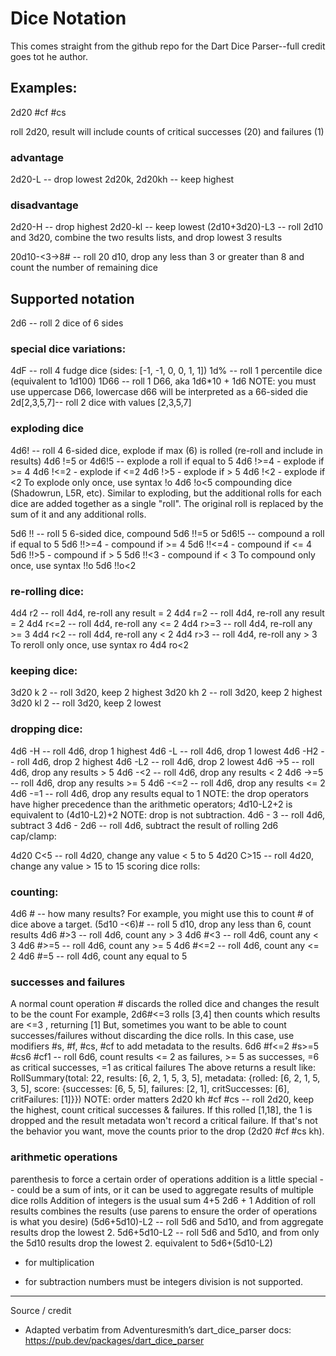 # Dice Notation 
This comes straight from the github repo for the Dart Dice Parser--full credit goes tot he author. 
## Examples: 
2d20 #cf #cs

roll 2d20, result will include counts of critical successes (20) and failures (1)
### advantage

2d20-L -- drop lowest
2d20k, 2d20kh -- keep highest
### disadvantage

2d20-H -- drop highest
2d20-kl -- keep lowest
(2d10+3d20)-L3 -- roll 2d10 and 3d20, combine the two results lists, and drop lowest 3 results

20d10-<3->8# -- roll 20 d10, drop any less than 3 or greater than 8 and count the number of remaining dice

## Supported notation 
2d6 -- roll 2 dice of 6 sides

### special dice variations:

4dF -- roll 4 fudge dice (sides: [-1, -1, 0, 0, 1, 1])
1d% -- roll 1 percentile dice (equivalent to 1d100)
1D66 -- roll 1 D66, aka 1d6*10 + 1d6
NOTE: you must use uppercase D66, lowercase d66 will be interpreted as a 66-sided die
2d[2,3,5,7]-- roll 2 dice with values [2,3,5,7]
### exploding dice

4d6! -- roll 4 6-sided dice, explode if max (6) is rolled (re-roll and include in results)
4d6 !=5 or 4d6!5 -- explode a roll if equal to 5
4d6 !>=4 - explode if >= 4
4d6 !<=2 - explode if <=2
4d6 !>5 - explode if > 5
4d6 !<2 - explode if <2
To explode only once, use syntax !o
4d6 !o<5
compounding dice (Shadowrun, L5R, etc). Similar to exploding, but the additional rolls for each dice are added together as a single "roll". The original roll is replaced by the sum of it and any additional rolls.

5d6 !! -- roll 5 6-sided dice, compound
5d6 !!=5 or 5d6!5 -- compound a roll if equal to 5
5d6 !!>=4 - compound if >= 4
5d6 !!<=4 - compound if <= 4
5d6 !!>5 - compound if > 5
5d6 !!<3 - compound if < 3
To compound only once, use syntax !!o
5d6 !!o<2
### re-rolling dice:

4d4 r2 -- roll 4d4, re-roll any result = 2
4d4 r=2 -- roll 4d4, re-roll any result = 2
4d4 r<=2 -- roll 4d4, re-roll any <= 2
4d4 r>=3 -- roll 4d4, re-roll any >= 3
4d4 r<2 -- roll 4d4, re-roll any < 2
4d4 r>3 -- roll 4d4, re-roll any > 3
To reroll only once, use syntax ro
4d4 ro<2
### keeping dice:

3d20 k 2 -- roll 3d20, keep 2 highest
3d20 kh 2 -- roll 3d20, keep 2 highest
3d20 kl 2 -- roll 3d20, keep 2 lowest
### dropping dice:

4d6 -H -- roll 4d6, drop 1 highest
4d6 -L -- roll 4d6, drop 1 lowest
4d6 -H2 -- roll 4d6, drop 2 highest
4d6 -L2 -- roll 4d6, drop 2 lowest
4d6 ->5 -- roll 4d6, drop any results > 5
4d6 -<2 -- roll 4d6, drop any results < 2
4d6 ->=5 -- roll 4d6, drop any results >= 5
4d6 -<=2 -- roll 4d6, drop any results <= 2
4d6 -=1 -- roll 4d6, drop any results equal to 1
NOTE: the drop operators have higher precedence than the arithmetic operators; 4d10-L2+2 is equivalent to (4d10-L2)+2
NOTE: drop is not subtraction.
4d6 - 3 -- roll 4d6, subtract 3
4d6 - 2d6 -- roll 4d6, subtract the result of rolling 2d6
cap/clamp:

4d20 C<5 -- roll 4d20, change any value < 5 to 5
4d20 C>15 -- roll 4d20, change any value > 15 to 15
scoring dice rolls:

### counting:
4d6 # -- how many results?
For example, you might use this to count # of dice above a target. (5d10 -<6)# -- roll 5 d10, drop any less than 6, count results
4d6 #>3 -- roll 4d6, count any > 3
4d6 #<3 -- roll 4d6, count any < 3
4d6 #>=5 -- roll 4d6, count any >= 5
4d6 #<=2 -- roll 4d6, count any <= 2
4d6 #=5 -- roll 4d6, count any equal to 5
### successes and failures
A normal count operation # discards the rolled dice and changes the result to be the count
For example, 2d6#<=3 rolls [3,4] then counts which results are <=3 , returning [1]
But, sometimes you want to be able to count successes/failures without discarding the dice rolls. In this case, use modifiers #s, #f, #cs, #cf to add metadata to the results.
6d6 #f<=2 #s>=5 #cs6 #cf1 -- roll 6d6, count results <= 2 as failures, >= 5 as successes, =6 as critical successes, =1 as critical failures
The above returns a result like: RollSummary(total: 22, results: [6, 2, 1, 5, 3, 5], metadata: {rolled: [6, 2, 1, 5, 3, 5], score: {successes: [6, 5, 5], failures: [2, 1], critSuccesses: [6], critFailures: [1]}})
NOTE: order matters
2d20 kh #cf #cs -- roll 2d20, keep the highest, count critical successes & failures. If this rolled [1,18], the 1 is dropped and the result metadata won't record a critical failure. If that's not the behavior you want, move the counts prior to the drop (2d20 #cf #cs kh).
### arithmetic operations

parenthesis to force a certain order of operations
addition is a little special -- could be a sum of ints, or it can be used to aggregate results of multiple dice rolls
Addition of integers is the usual sum
4+5
2d6 + 1
Addition of roll results combines the results (use parens to ensure the order of operations is what you desire)
(5d6+5d10)-L2 -- roll 5d6 and 5d10, and from aggregate results drop the lowest 2.
5d6+5d10-L2 -- roll 5d6 and 5d10, and from only the 5d10 results drop the lowest 2. equivalent to 5d6+(5d10-L2)
* for multiplication
- for subtraction
numbers must be integers
division is not supported.

---

Source / credit

- Adapted verbatim from Adventuresmith’s dart_dice_parser docs: https://pub.dev/packages/dart_dice_parser
